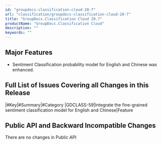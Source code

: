 ```yaml
---
id: "groupdocs-classification-cloud-20-7"
url: "classification/groupdocs-classification-cloud-20-7"
title: "GroupDocs.Classification Cloud 20.7"
productName: "GroupDocs.Classification Cloud"
description: ""
keywords: ""
---
```


## Major Features ##

* Sentiment Classification probability model for English and Chinese was enhanced.


## Full List of Issues Covering all Changes in this Release ##

|#Key|#Summary|#Category
|GDCLASS-59|Integrate the fine-grained sentiment classification model for English and Chinese|Feature

## Public API and Backward Incompatible Changes ##

There are no changes in Public API